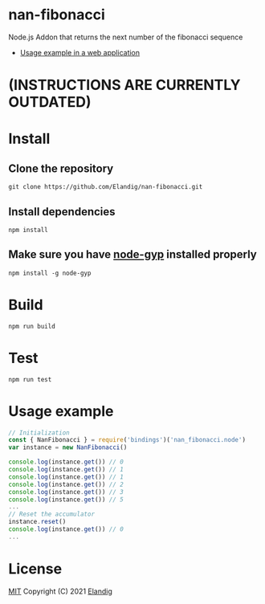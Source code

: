 # nan-fibonacci
Node.js Addon that returns the next number of the fibonacci sequence
* [Usage example in a web application](https://github.com/Elandig/nan-fibonacci-wapp)

# (INSTRUCTIONS ARE CURRENTLY OUTDATED)

# Install

## Clone the repository
```
git clone https://github.com/Elandig/nan-fibonacci.git
```

## Install dependencies
```
npm install
```

## Make sure you have [node-gyp](https://github.com/nodejs/node-gyp#installation) installed properly
```
npm install -g node-gyp
```


# Build
```
npm run build
```

# Test
```
npm run test
```


# Usage example
```javascript
// Initialization
const { NanFibonacci } = require('bindings')('nan_fibonacci.node')
var instance = new NanFibonacci()

console.log(instance.get()) // 0
console.log(instance.get()) // 1
console.log(instance.get()) // 1
console.log(instance.get()) // 2
console.log(instance.get()) // 3
console.log(instance.get()) // 5
...
// Reset the accumulator
instance.reset()
console.log(instance.get()) // 0
...
```

# License
[MIT](https://github.com/Elandig/nan-fibonacci/blob/main/LICENSE) Copyright (C) 2021 [Elandig](https://github.com/Elandig)
